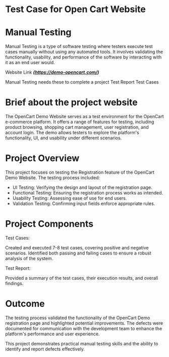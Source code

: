 # Test Case for Open Cart Website

# Manual Testing
Manual Testing is a type of software testing where testers execute test cases manually without using any automated tools. It involves validating the functionality, usability, and performance of the software by interacting with it as an end user would.

Website Link
***(https://demo-opencart.com/)***

Manual Testing needs these to complete a project
Test Report
Test Cases

# Brief about the project website
The OpenCart Demo Website serves as a test environment for the OpenCart e-commerce platform. It offers a range of features for testing, including product browsing, shopping cart management, user registration, and account login. The demo allows testers to explore the platform's functionality, UI, and usability under different scenarios.

# Project Overview
This project focuses on testing the Registration feature of the OpenCart Demo Website. The testing process included:

- UI Testing: Verifying the design and layout of the registration page.
- Functional Testing: Ensuring the registration process works as intended.
- Usability Testing: Assessing ease of use for end users.
- Validation Testing: Confirming input fields enforce appropriate rules.

# Project Components
Test Cases:

Created and executed 7-8 test cases, covering positive and negative scenarios.
Identified both passing and failing cases to ensure a robust analysis of the system.

Test Report:

Provided a summary of the test cases, their execution results, and overall findings.

# Outcome
The testing process validated the functionality of the OpenCart Demo registration page and highlighted potential improvements. The defects were documented for communication with the development team to enhance the platform's performance and user experience.

This project demonstrates practical manual testing skills and the ability to identify and report defects effectively.

